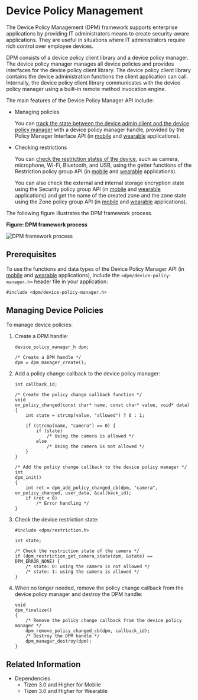 # Device Policy Management


The Device Policy Management (DPM) framework supports enterprise applications by providing IT administrators means to create security-aware applications. They are useful in situations where IT administrators require rich control over employee devices.

DPM consists of a device policy client library and a device policy manager. The device policy manager manages all device policies and provides interfaces for the device policy client library. The device policy client library contains the device administration functions the client application can call. Internally, the device policy client library communicates with the device policy manager using a built-in remote method invocation engine.

The main features of the Device Policy Manager API include:

- Managing policies

  You can [track the state between the device admin client and the device policy manager](#client_application) with a device policy manager handle, provided by the Policy Manager Interface API (in [mobile](../../api/mobile/latest/group__CAPI__DPM__MANAGER__MODULE.html) and [wearable](../../api/wearable/latest/group__CAPI__DPM__MANAGER__MODULE.html) applications).


- Checking restrictions

  You can [check the restriction states of the device](#client_application), such as camera, microphone, Wi-Fi, Bluetooth, and USB, using the getter functions of the Restriction policy group API (in [mobile](../../api/mobile/latest/group__CAPI__DPM__RESTRICTION__POLICY__MODULE.html) and [wearable](../../api/wearable/latest/group__CAPI__DPM__RESTRICTION__POLICY__MODULE.html) applications).

  You can also check the external and internal storage encryption state using the Security policy group API (in [mobile](../../api/mobile/latest/group__CAPI__DPM__SECURITY__POLICY__MODULE.html) and [wearable](../../api/wearable/latest/group__CAPI__DPM__SECURITY__POLICY__MODULE.html) applications) and get the name of the created zone and the zone state using the Zone policy group API (in [mobile](../../api/mobile/latest/group__CAPI__DPM__ZONE__POLICY__MODULE.html) and [wearable](../../api/wearable/latest/group__CAPI__DPM__ZONE__POLICY__MODULE.html) applications).

The following figure illustrates the DPM framework process.

**Figure: DPM framework process**

![DPM framework process](./media/dpm-framework.png)

## Prerequisites

To use the functions and data types of the Device Policy Manager API (in [mobile](../../api/mobile/latest/group__CAPI__SECURITY__DPM__MODULE.html) and [wearable](../../api/wearable/latest/group__CAPI__SECURITY__DPM__MODULE.html) applications), include the `<dpm/device-policy-manager.h>` header file in your application:

```
#include <dpm/device-policy-manager.h>
```

<a name="client_application"></a>
## Managing Device Policies

To manage device policies:

1. Create a DPM handle:

   ```
   device_policy_manager_h dpm;

   /* Create a DPM handle */
   dpm = dpm_manager_create();
   ```

2. Add a policy change callback to the device policy manager:

   ```
   int callback_id;

   /* Create the policy change callback function */
   void
   on_policy_changed(const char* name, const char* value, void* data)
   {
       int state = strcmp(value, "allowed") ? 0 : 1;

       if (strcmp(name, "camera") == 0) {
           if (state)
               /* Using the camera is allowed */
           else
               /* Using the camera is not allowed */
       }
   }

   /* Add the policy change callback to the device policy manager */
   int
   dpm_init()
   {
       int ret = dpm_add_policy_changed_cb(dpm, "camera", on_policy_changed, user_data, &callback_id);
       if (ret < 0)
           /* Error handling */
   }
   ```

3. Check the device restriction state:

   ```
   #include <dpm/restriction.h>

   int state;

   /* Check the restriction state of the camera */
   if (dpm_restriction_get_camera_state(dpm, &state) == DPM_ERROR_NONE) {
       /* state: 0: using the camera is not allowed */
       /* state: 1: using the camera is allowed */
   }
   ```

4. When no longer needed, remove the policy change callback from the device policy manager and destroy the DPM handle:

   ```
   void
   dpm_finalize()
   {
       /* Remove the policy change callback from the device policy manager */
       dpm_remove_policy_changed_cb(dpm, callback_id);
       /* Destroy the DPM handle */
       dpm_manager_destroy(dpm);
   }
   ```

## Related Information
- Dependencies
  - Tizen 3.0 and Higher for Mobile
  - Tizen 3.0 and Higher for Wearable
